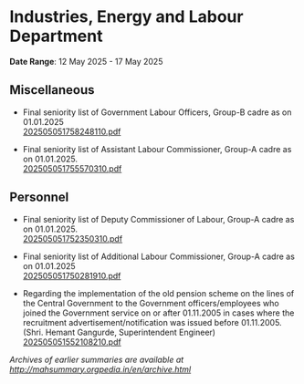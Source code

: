 # Industries, Energy and Labour Department

**Date Range**: 12 May 2025 - 17 May 2025


## Miscellaneous
- Final seniority list of Government Labour Officers, Group-B cadre as on 01.01.2025\
  [202505051758248110.pdf](https://gr.maharashtra.gov.in/Site/Upload/Government%20Resolutions/English/202505051758248110.pdf)

- Final seniority list of Assistant Labour Commissioner, Group-A cadre as on 01.01.2025.\
  [202505051755570310.pdf](https://gr.maharashtra.gov.in/Site/Upload/Government%20Resolutions/English/202505051755570310.pdf)

## Personnel
- Final seniority list of Deputy Commissioner of Labour, Group-A cadre as on 01.01.2025.\
  [202505051752350310.pdf](https://gr.maharashtra.gov.in/Site/Upload/Government%20Resolutions/English/202505051752350310.pdf)

- Final seniority list of Additional Labour Commissioner, Group-A cadre as on 01.01.2025\
  [202505051750281910.pdf](https://gr.maharashtra.gov.in/Site/Upload/Government%20Resolutions/English/202505051750281910.pdf)

- Regarding the implementation of the old pension scheme on the lines of the Central Government to the Government officers/employees who joined the Government service on or after 01.11.2005 in cases where the recruitment advertisement/notification was issued before 01.11.2005. (Shri. Hemant Gangurde, Superintendent Engineer)\
  [202505051552108210.pdf](https://gr.maharashtra.gov.in/Site/Upload/Government%20Resolutions/English/202505051552108210.pdf)


*Archives of earlier summaries are available at http://mahsummary.orgpedia.in/en/archive.html*